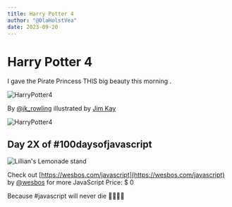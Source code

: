 ```yaml
---
title: Harry Potter 4
author: "@OlaHolstVea"
date: 2023-09-20
---
```


# Harry Potter 4


I gave the Pirate Princess THIS big beauty this morning .


![HarryPotter4](https://pbs.twimg.com/media/F6XnSWgXkAAcZjH?format=webp&name=small)

By [@jk_rowling](https://twitter.com/jk_rowling) illustrated by [Jim Kay](https://creepyscrawlers.com/)

![HarryPotter4](https://pbs.twimg.com/media/F6XnSWfW8AAETc9?format=webp&name=small)

## Day 2X of #100daysofjavascript

![Lillian's Lemonade stand](https://pbs.twimg.com/media/F5kO8k1WkAAF44c?format=webp&name=900x900)


Check out [https://wesbos.com/javascript](https://wesbos.com/javascript) by
[@wesbos](https://twitter.com/wesbos)
 for more JavaScript
Price: $ 0

Because #javascript will never die 💪🥳🏴‍☠️